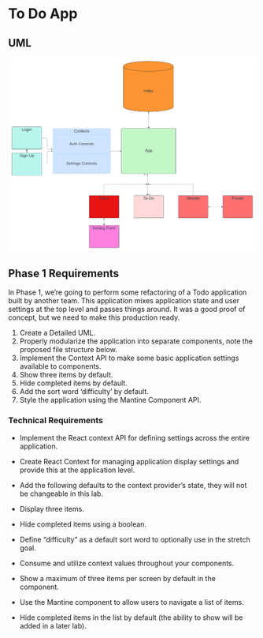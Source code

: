 # To Do App

## UML

![UML](./images/UML.png)  

## Phase 1 Requirements

In Phase 1, we’re going to perform some refactoring of a Todo application built by another team. This application mixes application state and user settings at the top level and passes things around. It was a good proof of concept, but we need to make this production ready.

1. Create a Detailed UML.
2. Properly modularize the application into separate components, note the proposed file structure below.
3. Implement the Context API to make some basic application settings available to components.
4. Show three items by default.
5. Hide completed items by default.
6. Add the sort word ‘difficulty’ by default.
7. Style the application using the Mantine Component API.  
  
### Technical Requirements

* Implement the React context API for defining settings across the entire application.  

* Create React Context for managing application display settings and provide this at the application level.
* Add the following defaults to the context provider’s state, they will not be changeable in this lab.
* Display three items.
* Hide completed items using a boolean.
* Define “difficulty” as a default sort word to optionally use in the stretch goal.
* Consume and utilize context values throughout your components.
* Show a maximum of three items per screen by default in the <List /> component.
* Use the Mantine <Pagination /> component to allow users to navigate a list of items.
* Hide completed items in the list by default (the ability to show will be added in a later lab).
